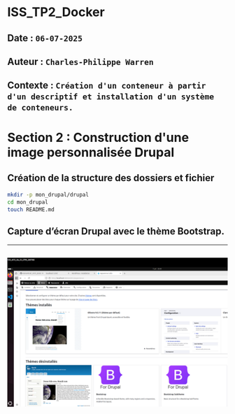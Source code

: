 # ISS_TP2_Docker

## Date : `06-07-2025`
## Auteur : `Charles-Philippe Warren`
## Contexte : `Création d'un conteneur à partir d'un descriptif et installation d'un système de conteneurs.`

# Section 2 : Construction d'une image personnalisée Drupal

## Création de la structure des dossiers et fichier

```bash
mkdir -p mon_drupal/drupal
cd mon_drupal
touch README.md
```

##  Capture d’écran Drupal avec le thème Bootstrap.
---
![Section2Capture1](../captures/Section2Capture1.png)
---
